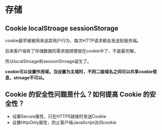 # 存储

## Cookie localStroage sessionStorage
cookie最早被被用来追踪用户行为、每次HTTP请求都会发送到服务端。

后来客户端有了存储数据的需求就顺便放在cookie中了，不是最优解。

所以localStroage和sessionStroage诞生了。

**cookie可以设置作用域，当设置为主域时，不同二级域名之间可以共享cookie信息，stroage不可以。**

## Cookie 的安全性问题是什么？如何提高 Cookie 的安全性？
- 设置Secure属性，只在HTTPS链接时发送Cookie
- 设置HttpOnly属性，防止客户端JavaScript访问cookie